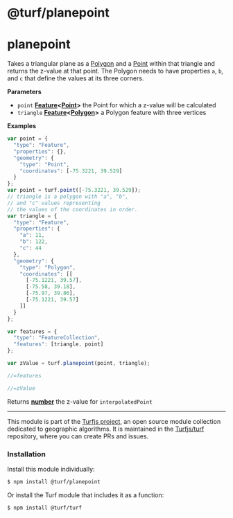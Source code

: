 # @turf/planepoint

# planepoint

Takes a triangular plane as a [Polygon](http://geojson.org/geojson-spec.html#polygon)
and a [Point](http://geojson.org/geojson-spec.html#point) within that triangle and returns the z-value
at that point. The Polygon needs to have properties `a`, `b`, and `c`
that define the values at its three corners.

**Parameters**

-   `point` **[Feature](http://geojson.org/geojson-spec.html#feature-objects)&lt;[Point](http://geojson.org/geojson-spec.html#point)>** the Point for which a z-value will be calculated
-   `triangle` **[Feature](http://geojson.org/geojson-spec.html#feature-objects)&lt;[Polygon](http://geojson.org/geojson-spec.html#polygon)>** a Polygon feature with three vertices

**Examples**

```javascript
var point = {
  "type": "Feature",
  "properties": {},
  "geometry": {
    "type": "Point",
    "coordinates": [-75.3221, 39.529]
  }
};
var point = turf.point([-75.3221, 39.529]);
// triangle is a polygon with "a", "b",
// and "c" values representing
// the values of the coordinates in order.
var triangle = {
  "type": "Feature",
  "properties": {
    "a": 11,
    "b": 122,
    "c": 44
  },
  "geometry": {
    "type": "Polygon",
    "coordinates": [[
      [-75.1221, 39.57],
      [-75.58, 39.18],
      [-75.97, 39.86],
      [-75.1221, 39.57]
    ]]
  }
};

var features = {
  "type": "FeatureCollection",
  "features": [triangle, point]
};

var zValue = turf.planepoint(point, triangle);

//=features

//=zValue
```

Returns **[number](https://developer.mozilla.org/en-US/docs/Web/JavaScript/Reference/Global_Objects/Number)** the z-value for `interpolatedPoint`

<!-- This file is automatically generated. Please don't edit it directly:
if you find an error, edit the source file (likely index.js), and re-run
./scripts/generate-readmes in the turf project. -->

---

This module is part of the [Turfjs project](http://turfjs.org/), an open source
module collection dedicated to geographic algorithms. It is maintained in the
[Turfjs/turf](https://github.com/Turfjs/turf) repository, where you can create
PRs and issues.

### Installation

Install this module individually:

```sh
$ npm install @turf/planepoint
```

Or install the Turf module that includes it as a function:

```sh
$ npm install @turf/turf
```
